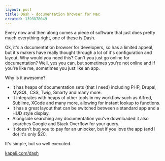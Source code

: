 ```yaml
---
layout: post
title: Dash - documentation browser for Mac
created: 1393878049
---
```

<p>Every now and then along comes a piece of software that just does pretty much everything right, one of these is Dash.</p><p>Ok, it&#39;s a documentation browser for developers, so has a limited appeal, but it&#39;s makers have really thought through a lot of it&#39;s configuration and layout. Why would you need this? Can&#39;t you just go online for documentation? Well, yes you can, but sometimes you&#39;re not online and if you&#39;re like me, sometimes you just like an app.</p><p>Why is it awesome?</p><ul><li>It has heaps of documentation sets (that I need) including PHP, Drupal, MySQL, CSS, Twig, Smarty and many more.</li><li>It integrates with heaps of other tools in my workflow such as Alfred, Sublime, XCode and many more, allowing for instant lookup to functions.</li><li>It has a great layout that can be switched between a standard app and a HUD style display.</li><li>Alongside searching any documentation you&#39;ve downloaded it also searches Google and Stack Overflow for your query.</li><li>It doesn&#39;t bug you to pay for an unlocker, but if you love the app (and I do) it&#39;s only $20.</li></ul><p>It&#39;s simple, but so well executed.</p><p><a href="http://kapeli.com/dash" target="_blank">kapeli.com/dash</a></p>
